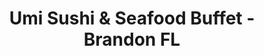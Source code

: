 ---
layout: place
title: "Umi Sushi & Seafood Buffet -Brandon FL"
permalink: /florida/brandon/umi-sushi-seafood-buffet-brandon-fl.html
stateAbbr: FL
stateName: Florida
cityName: Brandon
seo:
  name: "Umi Sushi & Seafood Buffet -Brandon FL"
  type: Restaurant
  links: null
description: "Looking for sushi in Brandon, Florida? Check out Umi Sushi & Seafood Buffet -Brandon FL for a delightful Japanese dining experience. Enjoy a variety of sushi..."
place_id: ChIJS3lg_nvPwogRFNljpuXOLlw
photos:
  - name: >-
      places/ChIJS3lg_nvPwogRFNljpuXOLlw/photos/AeeoHcK-jaV8pB3N_34zPnGc9cSubBuAmQnVhmtPJ54cb_O5QWSxMvqzCkfw976V7ahtRlq1158EOIYLCErr9OIWbY-wUQtBHkjTI5Gcrnnd0tPkXWu7ehGvKwBmXVlc33yhpvxLfmtTV753PmCUgVeSgvX-CjdPpTtvq9okTRt9sAc-HaCBABhWqhCOQju0do8e4Z0vKv5lM9l9SK7txJC80E7XvJkZYqgcT-xdERPh0K_trwx3Bwev41EBNSexY7cmmeG58NzNOsolhC-p6nZhdxBQP3ldl-CjUuTp4ajTJzq_Yw
    widthPx: 1920
    heightPx: 1080
    authorAttributions:
      - displayName: Umi Sushi & Seafood Buffet -Brandon FL
        uri: https://maps.google.com/maps/contrib/118065312356766306166
        photoUri: >-
          https://lh3.googleusercontent.com/a/ACg8ocKMcj3oTU3_bT185e8LCICH--EzMY4eJD6uUjoNtwJEwqWMMQ=s100-p-k-no-mo
    flagContentUri: >-
      https://www.google.com/local/imagery/report/?cb_client=maps_api_places.places_api&image_key=!1e10!2sAF1QipN61Im8B5RrRsoCbv1gjv8Zbo8l9jfZO30Qy_Ty&hl=en-US
    googleMapsUri: >-
      https://www.google.com/maps/place//data=!3m4!1e2!3m2!1sAF1QipN61Im8B5RrRsoCbv1gjv8Zbo8l9jfZO30Qy_Ty!2e10!4m2!3m1!1s0x88c2cf7bfe60794b:0x5c2ecee5a663d914
  - name: >-
      places/ChIJS3lg_nvPwogRFNljpuXOLlw/photos/AeeoHcLJ3wYlExEEuwX93KIGKPgQPP9kZ7k-sa41xJ8dgvEbj7ZB_fvqpPYpEo83kvBNEuy6xg2v0uYwqDuuTgnsYWCk66HF-W-zf3SNZ_zMvqdmsF8Pc9Ca1uKdMwNHOcqffSnaQ7rbB5YmE_RpmxL0IeZJ894uqxP6LLJQxP0d3VSBCoS3_lrQyAJYLW0XGIUMjdykA4dYRmIw5PXP_Kk_gVHSb-_NqV2Z8NmiMqH2Mu2Q6Yz-qGyUnzCYfnEx3DLyxNOvjeOMFVsnWjKv4Z8prIdDxVfe-hbrsdrDRNUSTEe5vQ
    widthPx: 4800
    heightPx: 3200
    authorAttributions:
      - displayName: Umi Sushi & Seafood Buffet -Brandon FL
        uri: https://maps.google.com/maps/contrib/118065312356766306166
        photoUri: >-
          https://lh3.googleusercontent.com/a/ACg8ocKMcj3oTU3_bT185e8LCICH--EzMY4eJD6uUjoNtwJEwqWMMQ=s100-p-k-no-mo
    flagContentUri: >-
      https://www.google.com/local/imagery/report/?cb_client=maps_api_places.places_api&image_key=!1e10!2sAF1QipM9wOm_iG12PxIZtUOmE_GbTbhyWb5o08VUXtHR&hl=en-US
    googleMapsUri: >-
      https://www.google.com/maps/place//data=!3m4!1e2!3m2!1sAF1QipM9wOm_iG12PxIZtUOmE_GbTbhyWb5o08VUXtHR!2e10!4m2!3m1!1s0x88c2cf7bfe60794b:0x5c2ecee5a663d914
  - name: >-
      places/ChIJS3lg_nvPwogRFNljpuXOLlw/photos/AeeoHcKYJmhxshcRwqloK8UCfIJE4rq8FHflBkE9KT4qZkbULi7HO1hw458nylrqMrIULg86OnQFR6ikjFqEALr1Q3OTzM40qRIj5dAedQs654cubqZ03CmapMjmgsYab50YbSxFh9Pel8HYqNwQox9vIwypzdCPO0a521Xg4tXnQM8STBgvwxeAfdr9EzotqZWddxv_jJdNyYPaXDjNXGY_ntN-eYe54qKHWJ5JovYNZThyn2MBsTRmaawN-SpWLBXV_GBfZWQkOwoUlpzHOtJDgz4ugvM6XOZk-dfYP-eIIRpuQanhka6LmoSdgd3rAkInxZ_AxmTJ7N55F1od_UEcZ834o347Fa93YeIOkiLxgts9WaPkXzLwMtk1C6tyCtyfrthOGYwWdJMCeAlnINM4M-IUGHlU4O0rPEqdQGiliQ4g_ZHaIZxbhIfpPwm0FRd-
    widthPx: 4000
    heightPx: 1848
    authorAttributions:
      - displayName: xVgMgUPgjM4egr5PhLPxh
        uri: https://maps.google.com/maps/contrib/107790308466882937211
        photoUri: >-
          https://lh3.googleusercontent.com/a/ACg8ocLFN8LktvLECa_XRJMyKnh77kz-UYEwaG7GgVyqUadQLpU1XLSR=s100-p-k-no-mo
    flagContentUri: >-
      https://www.google.com/local/imagery/report/?cb_client=maps_api_places.places_api&image_key=!1e10!2sCIABIhADydERRBGKV2fsbicAC3Yq&hl=en-US
    googleMapsUri: >-
      https://www.google.com/maps/place//data=!3m4!1e2!3m2!1sCIABIhADydERRBGKV2fsbicAC3Yq!2e10!4m2!3m1!1s0x88c2cf7bfe60794b:0x5c2ecee5a663d914
  - name: >-
      places/ChIJS3lg_nvPwogRFNljpuXOLlw/photos/AeeoHcIssd3FVsZdsSP01BdkpKA-HJA2_0KEf1WmXePj6ABZkoKPnrxkL0DZStXguXs-DXppvfr--rIPvH1I0lurMADfxSpAAx-xrpnS3TH8Ztzjk5zI8_QXVVSt3R6_gHDWxZsg90kY26FjjzyTEyPuFsYRFTsDyYHsZnUfo_8Ee9DR6WxHtFMcjd2pfinW494TXGMdscJ7ggXwEE64qmFv9MFbzlIIuFvHONODbIJMm5FAb0njmSL5YhAGDhGJWYOFadxmsfXDkQAKXFFsQF0RX-Bauxlep2jCMzMpb4ru-mRxaKocUnNTLrtE9k8y9kaxdQkN0uEfQdRCNTBFQbe_lI1uS75rcEoCxFkJyuWscaLDZMU_cxoxoBdq4BFgK-0LqRiGypSmnxtD5qbwjVIFQsSv1uUmlUrs19zhpNPKQ5Xhlc4J
    widthPx: 4032
    heightPx: 3024
    authorAttributions:
      - displayName: Irene Eng
        uri: https://maps.google.com/maps/contrib/101327292578118942704
        photoUri: >-
          https://lh3.googleusercontent.com/a-/ALV-UjUwaZSKWfOJs3M5PsDMG1j9RN_hwQU7GEwiFQSs5GKj7zHcFATFGA=s100-p-k-no-mo
    flagContentUri: >-
      https://www.google.com/local/imagery/report/?cb_client=maps_api_places.places_api&image_key=!1e10!2sCIHM0ogKEICAgID_lcrJkwE&hl=en-US
    googleMapsUri: >-
      https://www.google.com/maps/place//data=!3m4!1e2!3m2!1sCIHM0ogKEICAgID_lcrJkwE!2e10!4m2!3m1!1s0x88c2cf7bfe60794b:0x5c2ecee5a663d914
  - name: >-
      places/ChIJS3lg_nvPwogRFNljpuXOLlw/photos/AeeoHcKz5nQ6aXvVMkAAlQnepqo71JSqbM30FaPkVF3nI-O0QQhm48OieqADU-xR7deXkJ0BAZj3gsRe2_U4paEPyI0Nwipm_UjfkWRiMbpF9wvKnJfH2E7WOvt6kAryMX72rKADLZ94vlBZm914QBSB-CRooiFl0aYKFhAgA5Ym88tJaHbbsz2yRQWWx8iKiR96L8PyVlCq72b9BhOjfpXljX_-NbZVDwRxA8srH7Mk7Tf9zI2_-rQiStVK_VptTVUK9rmwQS_MUPfYkbfYkBWCyuqsd2EUO5VWIJSn2Jbaz5a6U9Bh8jI8GMQXehiWeIJ8o0wjrWZBIPYj4Tjr-UrmzTssZzztn8qBQuk8zLNeZWYihz3k86jeFfjGXyiIF3z-SLtFhASgUW3pt_8kZNJCMbj1rTpZcHmjQvgjgSxnT2LJbnp8462UGaNr7kuJ9zaS
    widthPx: 4800
    heightPx: 3600
    authorAttributions:
      - displayName: Akram Zikry
        uri: https://maps.google.com/maps/contrib/108865276188645143899
        photoUri: >-
          https://lh3.googleusercontent.com/a-/ALV-UjVNbL3_MA-3kleVspQW9sIslMZjHWJ7dhzUTRuKp_vztIR9lMaTdw=s100-p-k-no-mo
    flagContentUri: >-
      https://www.google.com/local/imagery/report/?cb_client=maps_api_places.places_api&image_key=!1e10!2sCIABIhADyc5UghZaK2fXF2oADqX2&hl=en-US
    googleMapsUri: >-
      https://www.google.com/maps/place//data=!3m4!1e2!3m2!1sCIABIhADyc5UghZaK2fXF2oADqX2!2e10!4m2!3m1!1s0x88c2cf7bfe60794b:0x5c2ecee5a663d914
  - name: >-
      places/ChIJS3lg_nvPwogRFNljpuXOLlw/photos/AeeoHcIDh12RdftRVg7oczh9lT-59oHtMwum1FRxU-L2fsw7jBlXxXTsVd59_4DtK1llCk06uxRsdgViNfoPWpGOwHQv9NxKV2P9jpZKUr_1VJlGLKbX1XMGHf8cFE62RBygNk-DJBlkTprpKv2c28lZvl-zbK8i90Tz44N2vUEaaqPZQzNlokFpQTDthUpvoUr7q0DKhxnDVdcs4NaYBTqyV9_YB0gnudTCCtpocXDM2pafAsYtVhafCyW4TxNCdm2y6Jeajy0fAEdPxkevOy0ROuY0HvjBtvsXu18pWbnUThwszwiw87M28cn1Ua0QNcT-huAvmDwnw1mCBnwTZXeZjj0kk1XLcS4cGp6gD_XYojSD_j-k1XjbsSttZP1mgi8loYZ9SQdWpV7q3kdwa5qn025v3GUOSGfBeWIOxVoTI03cpA
    widthPx: 4800
    heightPx: 3600
    authorAttributions:
      - displayName: Irene Eng
        uri: https://maps.google.com/maps/contrib/101327292578118942704
        photoUri: >-
          https://lh3.googleusercontent.com/a-/ALV-UjUwaZSKWfOJs3M5PsDMG1j9RN_hwQU7GEwiFQSs5GKj7zHcFATFGA=s100-p-k-no-mo
    flagContentUri: >-
      https://www.google.com/local/imagery/report/?cb_client=maps_api_places.places_api&image_key=!1e10!2sCIHM0ogKEICAgID_lcrJYw&hl=en-US
    googleMapsUri: >-
      https://www.google.com/maps/place//data=!3m4!1e2!3m2!1sCIHM0ogKEICAgID_lcrJYw!2e10!4m2!3m1!1s0x88c2cf7bfe60794b:0x5c2ecee5a663d914
  - name: >-
      places/ChIJS3lg_nvPwogRFNljpuXOLlw/photos/AeeoHcJwBg1mTjAbsq5vkG_m4nyHiCzSh5ocH5Z6I8stSqf-L1oTb1xlDXD5X_cDRwGM5lC9Uf42xkylDOfQkhI2CqDHw895ROdSgP0jGUEPY4r3Kl4mqHLOUoTm1fS9YCuM8cmvjvnS2NS2llczi6kzYqs9K_n56glqQdalowBu1SlTHLGVEXqilWf6_u2BWwWe5dHgky4Yf5bTMx6ihyX-zAc27TFKFCsg70f2qRjHWY_HLIbbOmNCvDVAU_nvXQz3l7FSFfskKWIHncz-1jIW-p7w4p5uFkLqACayBWul3zDfboDa7y7tP5P4YiF0HqqWE794YW6YoDp-qLKKEXvgLAfCfpRJVPmY9yS4Ctl8A7PQIyt3j9EFeNDqr2WgN0l5mN94ZGr1uGmLynTfWqsBBAsM6CqC87ADvSdgB12Tcx-cTA
    widthPx: 4032
    heightPx: 3024
    authorAttributions:
      - displayName: Esfaque Ahmed
        uri: https://maps.google.com/maps/contrib/115161603850417728115
        photoUri: >-
          https://lh3.googleusercontent.com/a-/ALV-UjX8Eo0GGMog9JPsuuh3FtmewEp7hN8aiVGaSQ6gUVM1nHbcSCA=s100-p-k-no-mo
    flagContentUri: >-
      https://www.google.com/local/imagery/report/?cb_client=maps_api_places.places_api&image_key=!1e10!2sCIHM0ogKEICAgIDxqYreIQ&hl=en-US
    googleMapsUri: >-
      https://www.google.com/maps/place//data=!3m4!1e2!3m2!1sCIHM0ogKEICAgIDxqYreIQ!2e10!4m2!3m1!1s0x88c2cf7bfe60794b:0x5c2ecee5a663d914
  - name: >-
      places/ChIJS3lg_nvPwogRFNljpuXOLlw/photos/AeeoHcKCZW53R0w1Ld8HB3nk5obe4gasA4Lrd_Zlul2gMtQ6SSyYY0L3E0rLvfPpnw2aF8u81UWt-a50xEJibv6ZvvjVfZh0S8mFNwg3N9FbL5ZL51wbE62-vgVxdF3E9SHYFzhvRA31K1Rmx3kwiSGHoyctMMpepoH8twp-q0jKbn6qyuR678LFdlot2UeMrAPkSdettTWRU_4LMpNrD4_Wc5VXq8oJ0a_2-giH7O9fw4dK_rjlLSwO5srVjOGbtmsU_GyocuGjZf-6iaLdOqCuaFR2lHSDMc2KrctqFtDSmJYjKFlnlc8HJrDIWmYXa692-f2_ZR2mXLojAOXj1dccK4tYwrzYAjr0qaAy2O1ckeoba4lb37Sw3n8TK0dxYSlLD7mBkEaIP5YHeATySiqFvwa7d1Td_Rbs93XKvpplRmR6ug
    widthPx: 4032
    heightPx: 3024
    authorAttributions:
      - displayName: anthony williams
        uri: https://maps.google.com/maps/contrib/112293171278163433185
        photoUri: >-
          https://lh3.googleusercontent.com/a-/ALV-UjU-BUPx0LiFhayJE0eHCs5LgDKoh3ykXbHAMxizBGfpn_hUR8E-=s100-p-k-no-mo
    flagContentUri: >-
      https://www.google.com/local/imagery/report/?cb_client=maps_api_places.places_api&image_key=!1e10!2sCIHM0ogKEICAgICLv7b_IA&hl=en-US
    googleMapsUri: >-
      https://www.google.com/maps/place//data=!3m4!1e2!3m2!1sCIHM0ogKEICAgICLv7b_IA!2e10!4m2!3m1!1s0x88c2cf7bfe60794b:0x5c2ecee5a663d914
  - name: >-
      places/ChIJS3lg_nvPwogRFNljpuXOLlw/photos/AeeoHcKaNSpOOMaNZ_UABASsL7jNvnyzuckBEP3S1ZJZqjsvUXX9EPcVNyLiSm2IyEkgVjDPFBxaat5RDc01uU9HfiAr6IsxOO3IyLyrSCXeHMTs_SGxXs6oAc5wq_RnSqoViZXuOUmU7XEYINJyhJ_Wi02pKtJKpCkKPZma30Ae-O1bkWjRzzvtyzgu_nog18Bb6vMDNgLnYH8RD6K82wg3pRm82bconY6eC8kl6Q8mU-nQ-HporUfa1_916D1zi0o3iu8CYxBlW0GSGEf4qp82pQGEKTro6KW00fvHx-gCTlo25jrCkfUDiqCDb7TKjjT2PR_b7iJ_IN6KUBrCSSLearBMKsF-4xnBZVB5gC6UV5o9Y35SinOfw7ywWBKe6jmiGN8DvOTp2RJX99c0jReo7k9goSaRUXjOb6zYcYGCCLn0X3I
    widthPx: 4032
    heightPx: 3024
    authorAttributions:
      - displayName: Irene Eng
        uri: https://maps.google.com/maps/contrib/101327292578118942704
        photoUri: >-
          https://lh3.googleusercontent.com/a-/ALV-UjUwaZSKWfOJs3M5PsDMG1j9RN_hwQU7GEwiFQSs5GKj7zHcFATFGA=s100-p-k-no-mo
    flagContentUri: >-
      https://www.google.com/local/imagery/report/?cb_client=maps_api_places.places_api&image_key=!1e10!2sCIHM0ogKEICAgID_lcrJ4wE&hl=en-US
    googleMapsUri: >-
      https://www.google.com/maps/place//data=!3m4!1e2!3m2!1sCIHM0ogKEICAgID_lcrJ4wE!2e10!4m2!3m1!1s0x88c2cf7bfe60794b:0x5c2ecee5a663d914
  - name: >-
      places/ChIJS3lg_nvPwogRFNljpuXOLlw/photos/AeeoHcLhRYVxWaMFM7lug67dfwzpNUqNGrLZctcNfmxMp4I39ELEWtf1mXHI7G_NuS53nU9IgH7pZK0yc620XQyV9EqvhREDsQISN0ZTWNFzFmwB5SfhmDbpWn8Cnp8cARQAFbQobquTRZyF436uF8e9vBZutGnwWMHzwpXAFWcTVphCxZbR4Os1PxViD3P8pYPVTDcO2iNEvgk1RYcK0WG36GIQWuo4wiAmeUjd4BkUr7e4td2UNgsBICGpF5KhQo93v95VYVaxM0CQE8s2sgR1QpcK7Kn85jgHjpFuB3gnRmwrJZoJwjfrXNEIAPGP8Fca7iZNXgOXun5C8R5dyO4Q48KuYjbw2dbZxKJpSWvEdcRLrOIbXaLMabgUTwQUr7PN-_v8KJjfw2Vaf2WzbbTQxJtO3fq1mv1zo0IXX98ge8JNEN1i
    widthPx: 4032
    heightPx: 2268
    authorAttributions:
      - displayName: Depro Nine
        uri: https://maps.google.com/maps/contrib/100503271122366963402
        photoUri: >-
          https://lh3.googleusercontent.com/a-/ALV-UjUnqbLRdEfyMl8U464AG8uGEld8-70aA1rv9jyruAcyD49NEqFoqQ=s100-p-k-no-mo
    flagContentUri: >-
      https://www.google.com/local/imagery/report/?cb_client=maps_api_places.places_api&image_key=!1e10!2sCIHM0ogKEICAgICn7LaTwgE&hl=en-US
    googleMapsUri: >-
      https://www.google.com/maps/place//data=!3m4!1e2!3m2!1sCIHM0ogKEICAgICn7LaTwgE!2e10!4m2!3m1!1s0x88c2cf7bfe60794b:0x5c2ecee5a663d914
address: 1528 W Brandon Blvd, Brandon, FL 33510, USA
street: 1528 W Brandon Blvd
city: Brandon
state: FL
zip: '33510'
country: USA
neighborhood: Limona Improvement
latitude: '27.938978'
longitude: '-82.307498'
accessibility_options:
  wheelchairAccessibleParking: true
  wheelchairAccessibleEntrance: true
  wheelchairAccessibleRestroom: true
  wheelchairAccessibleSeating: true
business_status: OPERATIONAL
name: Umi Sushi & Seafood Buffet -Brandon FL
google_maps_links:
  directionsUri: >-
    https://www.google.com/maps/dir//''/data=!4m7!4m6!1m1!4e2!1m2!1m1!1s0x88c2cf7bfe60794b:0x5c2ecee5a663d914!3e0
  placeUri: https://maps.google.com/?cid=6642473986152454420
  writeAReviewUri: >-
    https://www.google.com/maps/place//data=!4m3!3m2!1s0x88c2cf7bfe60794b:0x5c2ecee5a663d914!12e1
  reviewsUri: >-
    https://www.google.com/maps/place//data=!4m4!3m3!1s0x88c2cf7bfe60794b:0x5c2ecee5a663d914!9m1!1b1
  photosUri: >-
    https://www.google.com/maps/place//data=!4m3!3m2!1s0x88c2cf7bfe60794b:0x5c2ecee5a663d914!10e5
primary_type: Buffet Restaurant
opening_hours:
  regular: null
  current: null
secondary_opening_hours:
  regular:
    weekdayDescriptions: null
    type: null
  current:
    weekdayDescriptions: null
    type: null
phone: null
price_level: null
price_range: null
rating: null
rating_count: 0
website: null
reviews: null
parking_options: null
payment_options: null
allow_dogs: null
curbside_pickup: null
delivery: null
dine_in: null
good_for_children: null
good_for_groups: null
good_for_sports: null
live_music: null
menu_for_children: null
outdoor_seating: null
reservable: null
restroom: null
serves_beer: null
serves_breakfast: null
serves_brunch: null
serves_cocktails: null
serves_coffee: null
serves_dinner: null
serves_dessert: null
serves_lunch: null
serves_vegetarian_food: null
serves_wine: null
takeout: null
summary: null

---